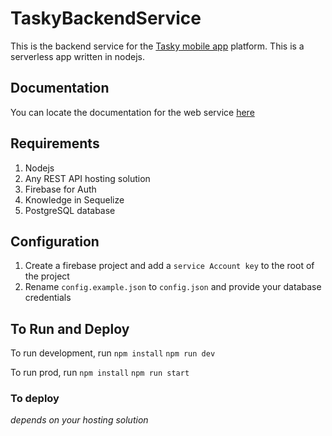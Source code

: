 # TaskyBackendService
This is the backend service for the [Tasky mobile app](https://github.com/iamEtornam/Tasky-Mobile-App) platform. This is a serverless app written in nodejs.

## Documentation
You can locate the documentation for the web service [here](https://documenter.getpostman.com/view/2978812/TzscomU3)

## Requirements
1. Nodejs
2. Any REST API hosting solution
3. Firebase for Auth
4. Knowledge in Sequelize
5. PostgreSQL database

## Configuration
1. Create a firebase project and add a ```service Account key``` to the root of the project
2. Rename ```config.example.json``` to ```config.json``` and provide your database credentials

## To Run and Deploy
To run development, run
```npm install```
```npm run dev```

To run prod, run
```npm install```
```npm run start```

### To deploy

_depends on your hosting solution_
